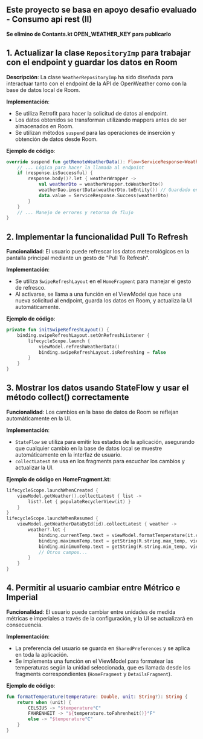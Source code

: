 ## Este proyecto se basa en apoyo desafio evaluado - Consumo api rest (II)

**Se elimino de Contants.kt OPEN_WEATHER_KEY para publicarlo**

## 1. Actualizar la clase `RepositoryImp` para trabajar con el endpoint y guardar los datos en Room

**Descripción**: La clase `WeatherRepositoryImp` ha sido diseñada para interactuar tanto con el endpoint de la API de OpenWeather como con la base de datos local de Room.

**Implementación**:
- Se utiliza Retrofit para hacer la solicitud de datos al endpoint.
- Los datos obtenidos se transforman utilizando mappers antes de ser almacenados en Room.
- Se utilizan métodos `suspend` para las operaciones de inserción y obtención de datos desde Room.

**Ejemplo de código**:

```kotlin
override suspend fun getRemoteWeatherData(): Flow<ServiceResponse<WeatherDto?>> {
    // ... Lógica para hacer la llamada al endpoint
    if (response.isSuccessful) {
        response.body()?.let { weatherWrapper ->
            val weatherDto = weatherWrapper.toWeatherDto()
            weatherDao.insertData(weatherDto.toEntity()) // Guardado en Room
            data.value = ServiceResponse.Success(weatherDto)
        }
    }
    // ... Manejo de errores y retorno de flujo
}
```
## 2. Implementar la funcionalidad Pull To Refresh

**Funcionalidad**: El usuario puede refrescar los datos meteorológicos en la pantalla principal mediante un gesto de "Pull To Refresh".

**Implementación**:
- Se utiliza `SwipeRefreshLayout` en el `HomeFragment` para manejar el gesto de refresco.
- Al activarse, se llama a una función en el ViewModel que hace una nueva solicitud al endpoint, guarda los datos en Room, y actualiza la UI automáticamente.

**Ejemplo de código**:

```kotlin
private fun initSwipeRefreshLayout() {
    binding.swipeRefreshLayout.setOnRefreshListener {
        lifecycleScope.launch {
            viewModel.refreshWeatherData()
            binding.swipeRefreshLayout.isRefreshing = false
        }
    }
}
```
## 3. Mostrar los datos usando StateFlow y usar el método collect() correctamente

**Funcionalidad**: Los cambios en la base de datos de Room se reflejan automáticamente en la UI.

**Implementación**:
- `StateFlow` se utiliza para emitir los estados de la aplicación, asegurando que cualquier cambio en la base de datos local se muestre automáticamente en la interfaz de usuario.
- `collectLatest` se usa en los fragments para escuchar los cambios y actualizar la UI.

**Ejemplo de código en HomeFragment.kt**:

```kotlin
lifecycleScope.launchWhenCreated {
    viewModel.getWeather().collectLatest { list ->
        list?.let { populateRecyclerView(it) }
    }
}
lifecycleScope.launchWhenResumed {
    viewModel.getWeatherDataById(id).collectLatest { weather ->
        weather?.let {
            binding.currentTemp.text = viewModel.formatTemperature(it.currentTemp, unit)
            binding.maximumTemp.text = getString(R.string.max_temp, viewModel.formatTemperature(it.maxTemp, unit))
            binding.minimumTemp.text = getString(R.string.min_temp, viewModel.formatTemperature(it.minTemp, unit))
            // Otros campos...
        }
    }
}
```
## 4. Permitir al usuario cambiar entre Métrico e Imperial

**Funcionalidad**: El usuario puede cambiar entre unidades de medida métricas e imperiales a través de la configuración, y la UI se actualizará en consecuencia.

**Implementación**:
- La preferencia del usuario se guarda en `SharedPreferences` y se aplica en toda la aplicación.
- Se implementa una función en el ViewModel para formatear las temperaturas según la unidad seleccionada, que es llamada desde los fragments correspondientes (`HomeFragment` y `DetailsFragment`).

**Ejemplo de código**:

```kotlin
fun formatTemperature(temperature: Double, unit: String?): String {
    return when (unit) {
        CELSIUS -> "$temperature°C"
        FAHRENHEIT -> "${temperature.toFahrenheit()}°F"
        else -> "$temperature°C"
    }
}
```



